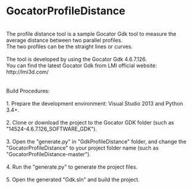 # GocatorProfileDistance
<br>
The profile distance tool is a sample Gocator Gdk tool to measure the average distance between two parallel profiles.<br>
The two profiles can be the straight lines or curves.<br>
<br>
The tool is developed by using the Gocator Gdk 4.6.7.126.<br>
You can find the latest Gocator Gdk from LMI official website: http://lmi3d.com/<br>
<br>
<br>
Build Procedures:<br>
<br>
1. Prepare the development environment: Visual Studio 2013 and Python 3.4+.<br>
<br>
2. Clone or download the project to the Gocator GDK folder (such as "14524-4.6.7.126_SOFTWARE_GDK").<br>
<br>
3. Open the "generate.py" in "GdkProfileDistance" folder, and change the "GocatorProfileDistance" to your project folder name (such as "GocatorProfileDistance-master").<br>
<br>
4. Run the "generate.py" to generate the project files.<br>
<br>
5. Open the generated "Gdk.sln" and build the project.<br>
